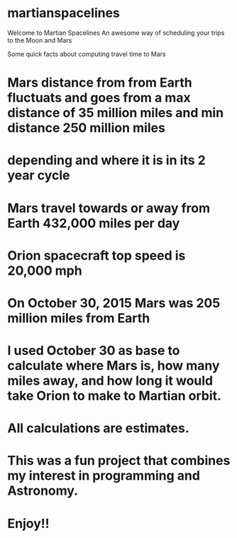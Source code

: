 # martianspacelines
 Welcome to Martian Spacelines
 An awesome way of scheduling your trips to the Moon and Mars
 
 Some quick facts about computing travel time to Mars
#
# Mars distance from from Earth fluctuats and goes from a max distance of 35 million miles and min distance 250 million miles
# depending and where it is in its 2 year cycle
#
# Mars travel towards or away from Earth 432,000 miles per day
#
# Orion spacecraft top speed is 20,000 mph
#
# On October 30, 2015 Mars was 205 million miles from Earth 
#
# I used October 30 as base to calculate where Mars is, how many miles away, and how long it would take Orion to make to Martian orbit.
#
#
# All calculations are estimates.
#
#
# This was a fun project that combines my interest in programming and Astronomy.
#
#
# Enjoy!!
#
#
#
#